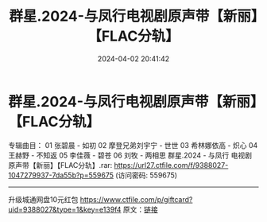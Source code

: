 ﻿---
title: 群星.2024-与凤行电视剧原声带【新丽】【FLAC分轨】
date: 2024-04-02 20:41:42
categories: APE、FLAC、MP3
tags: 纯音雅乐
---
# 群星.2024-与凤行电视剧原声带【新丽】【FLAC分轨】

专辑曲目：
01 张碧晨 - 如初
02 摩登兄弟刘宇宁 - 世世
03 希林娜依高 - 炽心
04 王赫野 - 不知返
05 李佳薇 - 碧苍
06 刘牧 - 两相思
群星.2024 - 与凤行 电视剧原声带【新丽】【FLAC分轨】.rar: https://url27.ctfile.com/f/9388027-1047279937-7da55b?p=559675
(访问密码: 559675)
****************************************************************************************************************************************
升级城通网盘10元红包 https://www.ctfile.com/p/giftcard?uid=9388027&type=1&key=e139f4
原文：[链接](https://blog.sina.com.cn/s/blog_1647c7e76010314yp.html)